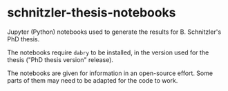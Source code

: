 # schnitzler-thesis-notebooks
Jupyter (Python) notebooks used to generate the results for B. Schnitzler's PhD thesis.

The notebooks require `dabry` to be installed, in the version used for the thesis ("PhD thesis version" release).

The notebooks are given for information in an open-source effort. Some parts of them may need to be adapted for the code to work.
